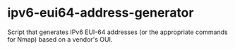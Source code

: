 ipv6-eui64-address-generator
============================

Script that generates IPv6 EUI-64 addresses (or the appropriate commands for Nmap) based on a vendor's OUI.
